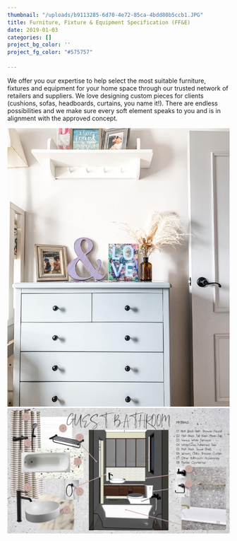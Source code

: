 ```yaml
---
thumbnail: "/uploads/b9113285-6d70-4e72-85ca-4bdd80b5ccb1.JPG"
title: Furniture, Fixture & Equipment Specification (FF&E)
date: 2019-01-03
categories: []
project_bg_color: ''
project_fg_color: "#575757"

---
```

We offer you our expertise to help select the most suitable furniture, fixtures and equipment for your home space through our trusted network of retailers and suppliers. We love designing custom pieces for clients (cushions, sofas, headboards, curtains, you name it!). There are endless possibilities and we make sure every soft element speaks to you and is in alignment with the approved concept.

![](/uploads/27050191-3847-4ad3-b1f2-129a4581b660-2.JPG)![](/uploads/slide11.jpg)